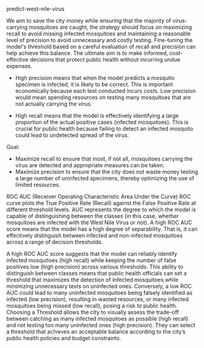 predict-west-nile-virus

We aim to save the city money while ensuring that the majority of virus-carrying mosquitoes are caught, the strategy should focus on maximizing recall to avoid missing infected mosquitoes and maintaining a reasonable level of precision to avoid unnecessary and costly testing. Fine-tuning the model's threshold based on a careful evaluation of recall and precision can help achieve this balance. The ultimate aim is to make informed, cost-effective decisions that protect public health without incurring undue expenses.

- High precision means that when the model predicts a mosquito specimen is infected, it is likely to be correct. This is important economically because each test conducted incurs costs. Low precision would mean spending resources on testing many mosquitoes that are not actually carrying the virus.

- High recall means that the model is effectively identifying a large proportion of the actual positive cases (infected mosquitoes). This is crucial for public health because failing to detect an infected mosquito could lead to undetected spread of the virus.

Goal: 
- Maximize recall to ensure that most, if not all, mosquitoes carrying the virus are detected and appropriate measures can be taken.
- Maximize precision to ensure that the city does not waste money testing a large number of uninfected specimens, thereby optimizing the use of limited resources.

ROC AUC (Receiver Operating Characteristic Area Under the Curve)
ROC curve plots the True Positive Rate (Recall) against the False Positive Rate at different threshold levels. AUC represents the degree to which the model is capable of distinguishing between the classes (in this case, whether mosquitoes are infected with the West Nile Virus or not). A high ROC AUC score means that the model has a high degree of separability. That is, it can effectively distinguish between infected and non-infected mosquitoes across a range of decision thresholds.

A high ROC AUC score suggests that the model can reliably identify infected mosquitoes (high recall) while keeping the number of false positives low (high precision) across various thresholds. This ability to distinguish between classes means that public health officials can set a threshold that maximizes the detection of infected mosquitoes while minimizing unnecessary tests on uninfected ones. Conversely, a low ROC AUC could lead to many uninfected mosquitoes being falsely identified as infected (low precision), resulting in wasted resources, or many infected mosquitoes being missed (low recall), posing a risk to public health. Choosing a Threshold allows the city to visually assess the trade-off between catching as many infected mosquitoes as possible (high recall) and not testing too many uninfected ones (high precision). They can select a threshold that achieves an acceptable balance according to the city’s public health policies and budget constraints.